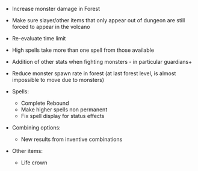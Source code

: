 - Increase monster damage in Forest
- Make sure slayer/other items that only appear out of dungeon are still forced to appear in the volcano
- Re-evaluate time limit
- High spells take more than one spell from those available
- Addition of other stats when fighting monsters - in particular guardians+
- Reduce monster spawn rate in forest (at last forest level, is almost impossible to move due to monsters)

- Spells:
   - Complete Rebound
   - Make higher spells non permanent
   - Fix spell display for status effects

- Combining options:
   - New results from inventive combinations

- Other items:
   - Life crown
